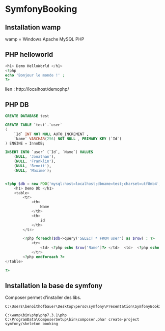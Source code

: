 # SymfonyBooking


## Installation wamp
wamp = Windows Apache MySQL PHP
## PHP helloworld

```php
<h1> Demo HelloWorld </h1>
<?php
echo 'Bonjour le monde !' ;
?>
```
lien : http://localhost/demophp/

## PHP DB 

```sql
CREATE DATABASE test
```

```sql
CREATE TABLE `test`.`user` 
( 
	`Id` INT NOT NULL AUTO_INCREMENT ,
	`Name` VARCHAR(256) NOT NULL , PRIMARY KEY (`Id`)
) ENGINE = InnoDB; 
```

```sql
INSERT INTO `user` (`Id`, `Name`) VALUES 
	(NULL, 'Jonathan'),
	(NULL, 'Franklin'),
	(NULL, 'Benoit'),
	(NULL, 'Maxime');
```


```php

<?php $db = new PDO('mysql:host=localhost;dbname=test;charset=utf8mb4', 'root', '') ?>
	<h1> Demo Db </h1>
	<table>
		<tr>
			<th>
				Name 
			</th>
			<th>
				id
			</th>
		</tr>

		<?php foreach($db->query('SELECT * FROM user') as $row) : ?>
			<tr>
				<td> <?php echo $row['Name']?> </td>  <td>  <?php echo $row['Id'] ?></td>
			</tr>
		<?php endforeach ?>
</table>

?> 
```


## Installation la base de symfony 

Composer permet d'installer des libs.

``` 
C:\Users\benoithofbauer\Desktop\perso\symfony\Presentation\SymfonyBooking

C:\wamp\bin\php\php7.3.1\php C:\ProgramData\ComposerSetup\bin\composer.phar create-project symfony/skeleton booking
```
